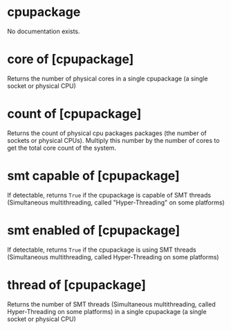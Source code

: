 # cpupackage

No documentation exists.

# core of [cpupackage]

Returns the number of physical cores in a single cpupackage (a single socket or physical CPU)

# count of [cpupackage]

Returns the count of physical cpu packages packages (the number of sockets or physical CPUs). Multiply this number by the number of cores to get the total core count of the system.

# smt capable of [cpupackage]

If detectable, returns `True` if the cpupackage is capable of SMT threads (Simultaneous multithreading, called &quot;Hyper-Threading&quot; on some platforms)

# smt enabled of [cpupackage]

If detectable, returns `True` if the cpupackage is using SMT threads (Simultaneous multithreading, called Hyper-Threading on some platforms)

# thread of [cpupackage]

Returns the number of SMT threads (Simultaneous multithreading, called Hyper-Threading on some platforms) in a single cpupackage (a single socket or physical CPU)
